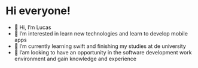 
# Hi everyone!

- 👋 Hi, I’m Lucas
- 👀 I’m interested in learn new technologies and learn to develop mobile apps
- 🌱 I’m currently learning swift and finishing my studies at de university
- 💞️ I’am looking to have an opportunity in the software development work environment and gain knowledge and experience 
